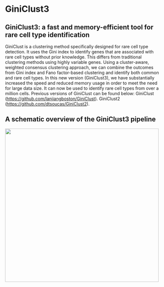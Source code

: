 # GiniClust3
## GiniClust3: a fast and memory-efficient tool for rare cell type identification
GiniClust is a clustering method specifically designed for rare cell type detection. It uses the Gini index to identify genes that are associated with rare cell types without prior knowledge. This differs from traditional clustering methods using highly variable genes. Using a cluster-aware, weighted consensus clustering approach, we can combine the outcomes from Gini index and Fano factor-based clustering and identify both common and rare cell types. In this new version (GiniClust3), we have substantially increased the speed and reduced memory usage in order to meet the need for large data size. It can now be used to identify rare cell types from over a million cells. Previous versions of GiniClust can be found below: GiniClust (https://github.com/lanjiangboston/GiniClust). GiniClust2 (https://github.com/dtsoucas/GiniClust2).

A schematic overview of the GiniClust3 pipeline
-----------------------------------

<img src="https://github.com/rdong08/GiniClust3/blob/master/pipeline.png" width="500">
